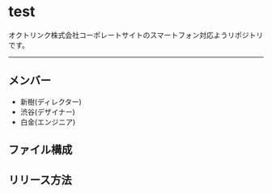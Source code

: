 # test
オクトリンク株式会社コーポレートサイトのスマートフォン対応ようリポジトリです。

---

## メンバー
* 新樹(ディレクター)
* 渋谷(デザイナー)
* 白金(エンジニア)

## ファイル構成

## リリース方法